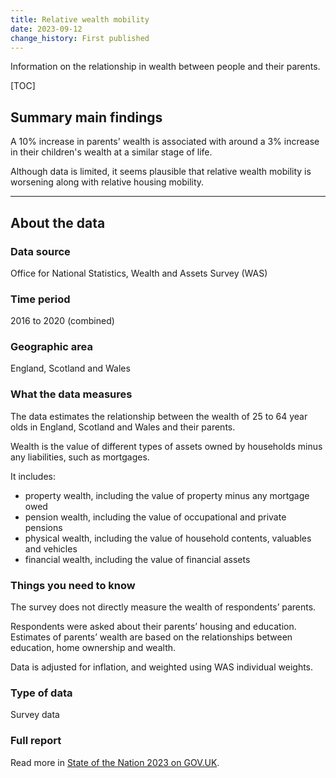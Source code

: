 ```yaml
---
title: Relative wealth mobility
date: 2023-09-12
change_history: First published
---
```


Information on the relationship in wealth between people and their parents.

[TOC]

## Summary main findings

A 10% increase in parents' wealth is associated with around a 3% increase in their children's wealth at a similar stage of life.

Although data is limited, it seems plausible that relative wealth mobility is worsening along with relative housing mobility.

---

## About the data

### Data source
Office for National Statistics, Wealth and Assets Survey (WAS)

### Time period
2016 to 2020 (combined)

### Geographic area
England, Scotland and Wales

### What the data measures
The data estimates the relationship between the wealth of 25 to 64 year olds in England, Scotland and Wales and their parents.

Wealth is the value of different types of assets owned by households minus any liabilities, such as mortgages.

It includes:

* property wealth, including the value of property minus any mortgage owed
* pension wealth, including the value of occupational and private pensions
* physical wealth, including the value of household contents, valuables and vehicles
* financial wealth, including the value of financial assets

### Things you need to know
The survey does not directly measure the wealth of respondents’ parents.

Respondents were asked about their parents’ housing and education. Estimates of parents’ wealth are based on the
relationships between education, home ownership and wealth.

Data is adjusted for inflation, and weighted using WAS individual weights.

### Type of data
Survey data

### Full report
Read more in [State of the Nation 2023 on GOV.UK](https://www.gov.uk/government/publications/state-of-the-nation-2023-people-and-places).

